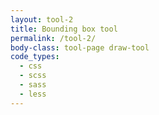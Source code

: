```yaml
---
layout: tool-2
title: Bounding box tool
permalink: /tool-2/
body-class: tool-page draw-tool
code_types: 
  - css
  - scss
  - sass 
  - less
---
```


